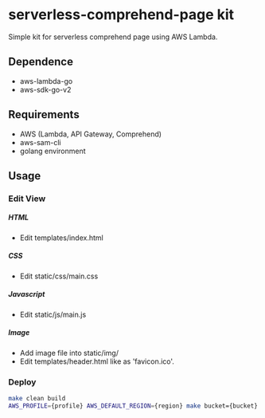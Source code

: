 # serverless-comprehend-page kit
Simple kit for serverless comprehend page using AWS Lambda.


## Dependence
- aws-lambda-go
- aws-sdk-go-v2


## Requirements
- AWS (Lambda, API Gateway, Comprehend)
- aws-sam-cli
- golang environment


## Usage

### Edit View
##### HTML
- Edit templates/index.html

##### CSS
- Edit static/css/main.css

##### Javascript
- Edit static/js/main.js

##### Image
- Add image file into static/img/
- Edit templates/header.html like as 'favicon.ico'.

### Deploy
```bash
make clean build
AWS_PROFILE={profile} AWS_DEFAULT_REGION={region} make bucket={bucket} stack={stack name} deploy
```
